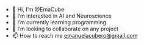 - 👋 Hi, I’m @EmaCube
- 👀 I’m interested in AI and Neuroscience
- 🌱 I’m currently learning programming
- 💞️ I’m looking to collaborate on any project
- 📫 How to reach me emanuelacubero@gmail.com

<!---
EmaCube/EmaCube is a ✨ special ✨ repository because its `README.md` (this file) appears on your GitHub profile.
You can click the Preview link to take a look at your changes.
--->
